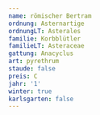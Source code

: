 ```yaml
---
name: römischer Bertram
ordnung: Asternartige
ordnungLT: Asterales
familie: Korbblütler
familieLT: Asteraceae
gattung: Anacyclus
art: pyrethrum
staude: false
preis: C
jahr: '1'
winter: true
karlsgarten: false
---
```

